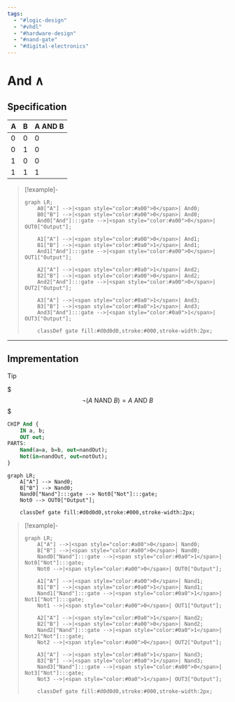 ```yaml
---
tags:
  - "#logic-design"
  - "#vhdl"
  - "#hardware-design"
  - "#nand-gate"
  - "#digital-electronics"
---
```


# And $\land$

## Specification

|A|B|A AND B|
|---|---|---|
|0|0|0|
|0|1|0|
|1|0|0|
|1|1|1|


>[!example]-
> ```mermaid
> graph LR;
>     A0["A"] -->|<span style="color:#a00">0</span>| And0;
>     B0["B"] -->|<span style="color:#a00">0</span>| And0;
>     And0["And"]:::gate -->|<span style="color:#a00">0</span>| OUT0["Output"];
> 
>     A1["A"] -->|<span style="color:#a00">0</span>| And1;
>     B1["B"] -->|<span style="color:#0a0">1</span>| And1;
>     And1["And"]:::gate -->|<span style="color:#a00">0</span>| OUT1["Output"];
> 
>     A2["A"] -->|<span style="color:#0a0">1</span>| And2;
>     B2["B"] -->|<span style="color:#a00">0</span>| And2;
>     And2["And"]:::gate -->|<span style="color:#a00">0</span>| OUT2["Output"];
> 
>     A3["A"] -->|<span style="color:#0a0">1</span>| And3;
>     B3["B"] -->|<span style="color:#0a0">1</span>| And3;
>     And3["And"]:::gate -->|<span style="color:#0a0">1</span>| OUT3["Output"];
> 
>     classDef gate fill:#d0d0d0,stroke:#000,stroke-width:2px;
> ```

---
## Imprementation

>[!tip]
> $$$
> \neg(A \text{ NAND } B) = A  \text{ AND } B 
> $$$

```vhdl
CHIP And {
	IN a, b;
	OUT out;
PARTS:
	Nand(a=a, b=b, out=nandOut);
	Not(in=nandOut, out=notOut);
}
```

```mermaid
graph LR;
    A["A"] --> Nand0;
    B["B"] --> Nand0;
    Nand0["Nand"]:::gate --> Not0["Not"]:::gate;
    Not0 --> OUT0["Output"];
	
    classDef gate fill:#d0d0d0,stroke:#000,stroke-width:2px;
```

> [!example]-
> ```mermaid
> graph LR;
>     A["A"] -->|<span style="color:#a00">0</span>| Nand0;
>     B["B"] -->|<span style="color:#a00">0</span>| Nand0;
>     Nand0["Nand"]:::gate -->|<span style="color:#0a0">1</span>| Not0["Not"]:::gate;
>     Not0 -->|<span style="color:#a00">0</span>| OUT0["Output"];
> 
>     A1["A"] -->|<span style="color:#a00">0</span>| Nand1;
>     B1["B"] -->|<span style="color:#0a0">1</span>| Nand1;
>     Nand1["Nand"]:::gate -->|<span style="color:#0a0">1</span>| Not1["Not"]:::gate;
>     Not1 -->|<span style="color:#a00">0</span>| OUT1["Output"];
> 
>     A2["A"] -->|<span style="color:#0a0">1</span>| Nand2;
>     B2["B"] -->|<span style="color:#a00">0</span>| Nand2;
>     Nand2["Nand"]:::gate -->|<span style="color:#0a0">1</span>| Not2["Not"]:::gate;
>     Not2 -->|<span style="color:#a00">0</span>| OUT2["Output"];
> 
>     A3["A"] -->|<span style="color:#0a0">1</span>| Nand3;
>     B3["B"] -->|<span style="color:#0a0">1</span>| Nand3;
>     Nand3["Nand"]:::gate -->|<span style="color:#a00">0</span>| Not3["Not"]:::gate;
>     Not3 -->|<span style="color:#0a0">1</span>| OUT3["Output"];
> 
>     classDef gate fill:#d0d0d0,stroke:#000,stroke-width:2px;
> ```